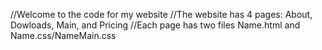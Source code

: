 //Welcome to the code for my website
//The website has 4 pages: About, Dowloads, Main, and Pricing
//Each page has two files Name.html and Name.css/NameMain.css
